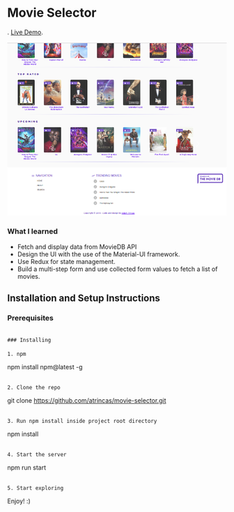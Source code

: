 # Movie Selector

.
[Live Demo](https://atrincas-movieselector.herokuapp.com).

![Movie Selector](./src/imgs/movie-selector.png)

### What I learned

* Fetch and display data from MovieDB API
* Design the UI with the use of the Material-UI framework.
* Use Redux for state management.
* Build a multi-step form and use collected form values to fetch a list of movies.

## Installation and Setup Instructions

### Prerequisites

```

### Installing

1. npm

```
npm install npm@latest -g
```

2. Clone the repo

```
git clone https://github.com/atrincas/movie-selector.git
```

3. Run npm install inside project root directory

```
npm install
```

4. Start the server

```
npm run start
```

5. Start exploring

```
Enjoy! :)
```
